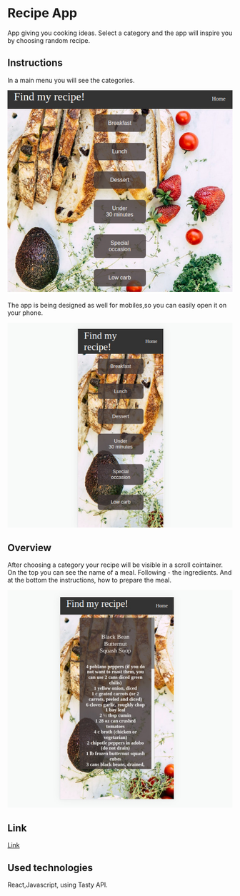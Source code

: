 # Recipe App

App giving you cooking ideas.
Select a category and the app will inspire you by choosing random recipe.

## Instructions

In a main menu you will see the categories.

<p align="center">
    <img src="https://github.com/PatrycjaMicle/recipe-app/blob/main/src/images/Screenshot1.jpg?raw=true" alt="app_screenshot" />
</p>

The app is being designed as well for mobiles,so you can easily open it on your phone.

<p align="center">
    <img src="https://github.com/PatrycjaMicle/recipe-app/blob/main/src/images/Screenshot2.jpg?raw=true" alt="app_screenshot" />
</p>

## Overview
After choosing a category your recipe will be visible in a scroll cointainer.
On the top you can see the name of a meal.
Following - the ingredients.
And at the bottom the instructions, how to prepare the meal.

<p align="center">
    <img src="https://github.com/PatrycjaMicle/recipe-app/blob/main/src/images/Screenshot4.jpg?raw=true" alt="app_screenshot" />
</p>

## Link
[Link](https://patrycjamicle.github.io/recipe-app-using-React/)


## Used technologies

React,Javascript, using Tasty API.
